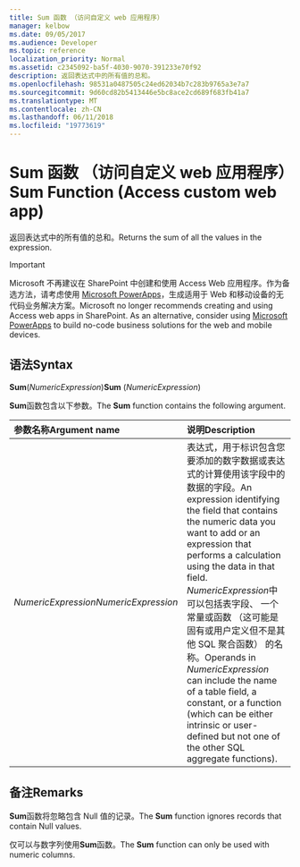 ```yaml
---
title: Sum 函数 （访问自定义 web 应用程序）
manager: kelbow
ms.date: 09/05/2017
ms.audience: Developer
ms.topic: reference
localization_priority: Normal
ms.assetid: c2345092-ba5f-4030-9070-391233e70f92
description: 返回表达式中的所有值的总和。
ms.openlocfilehash: 98531a0487505c24ed62034b7c283b9765a3e7a7
ms.sourcegitcommit: 9d60cd82b5413446e5bc8ace2cd689f683fb41a7
ms.translationtype: MT
ms.contentlocale: zh-CN
ms.lasthandoff: 06/11/2018
ms.locfileid: "19773619"
---
```

# <a name="sum-function-access-custom-web-app"></a><span data-ttu-id="cac42-103">Sum 函数 （访问自定义 web 应用程序）</span><span class="sxs-lookup"><span data-stu-id="cac42-103">Sum Function (Access custom web app)</span></span>

<span data-ttu-id="cac42-104">返回表达式中的所有值的总和。</span><span class="sxs-lookup"><span data-stu-id="cac42-104">Returns the sum of all the values in the expression.</span></span>
  
> [!IMPORTANT]
> <span data-ttu-id="cac42-p101">Microsoft 不再建议在 SharePoint 中创建和使用 Access Web 应用程序。作为备选方法，请考虑使用 [Microsoft PowerApps](https://powerapps.microsoft.com/zh-cn/)，生成适用于 Web 和移动设备的无代码业务解决方案。</span><span class="sxs-lookup"><span data-stu-id="cac42-p101">Microsoft no longer recommends creating and using Access web apps in SharePoint. As an alternative, consider using [Microsoft PowerApps](https://powerapps.microsoft.com/zh-cn/) to build no-code business solutions for the web and mobile devices.</span></span> 
  
## <a name="syntax"></a><span data-ttu-id="cac42-107">语法</span><span class="sxs-lookup"><span data-stu-id="cac42-107">Syntax</span></span>

 <span data-ttu-id="cac42-108">**Sum**(*NumericExpression*)</span><span class="sxs-lookup"><span data-stu-id="cac42-108">**Sum** (*NumericExpression*)</span></span> 
  
<span data-ttu-id="cac42-109">**Sum**函数包含以下参数。</span><span class="sxs-lookup"><span data-stu-id="cac42-109">The **Sum** function contains the following argument.</span></span> 
  
|<span data-ttu-id="cac42-110">**参数名称**</span><span class="sxs-lookup"><span data-stu-id="cac42-110">**Argument name**</span></span>|<span data-ttu-id="cac42-111">**说明**</span><span class="sxs-lookup"><span data-stu-id="cac42-111">**Description**</span></span>|
|:-----|:-----|
| <span data-ttu-id="cac42-112">*NumericExpression*</span><span class="sxs-lookup"><span data-stu-id="cac42-112">*NumericExpression*</span></span>  <br/> |<span data-ttu-id="cac42-113">表达式，用于标识包含您要添加的数字数据或表达式的计算使用该字段中的数据的字段。</span><span class="sxs-lookup"><span data-stu-id="cac42-113">An expression identifying the field that contains the numeric data you want to add or an expression that performs a calculation using the data in that field.</span></span> <span data-ttu-id="cac42-114">*NumericExpression*中可以包括表字段、 一个常量或函数 （这可能是固有或用户定义但不是其他 SQL 聚合函数） 的名称。</span><span class="sxs-lookup"><span data-stu-id="cac42-114">Operands in  *NumericExpression*  can include the name of a table field, a constant, or a function (which can be either intrinsic or user-defined but not one of the other SQL aggregate functions).</span></span>  <br/> |
   
## <a name="remarks"></a><span data-ttu-id="cac42-115">备注</span><span class="sxs-lookup"><span data-stu-id="cac42-115">Remarks</span></span>

<span data-ttu-id="cac42-116">**Sum**函数将忽略包含 Null 值的记录。</span><span class="sxs-lookup"><span data-stu-id="cac42-116">The **Sum** function ignores records that contain Null values.</span></span> 
  
<span data-ttu-id="cac42-117">仅可以与数字列使用**Sum**函数。</span><span class="sxs-lookup"><span data-stu-id="cac42-117">The **Sum** function can only be used with numeric columns.</span></span> 
  

